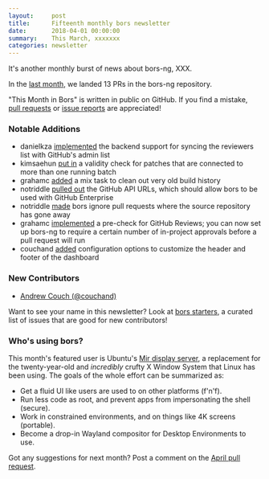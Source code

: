 ```yaml
---
layout:     post
title:      Fifteenth monthly bors newsletter
date:       2018-04-01 00:00:00
summary:    This March, xxxxxxx
categories: newsletter
---
```


It's another monthly burst of news about bors-ng,
XXX.

In the [last month](https://github.com/bors-ng/bors-ng/pulls?utf8=%E2%9C%93&q=is%3Apr%20is%3Aclosed%20closed%3A2018-03-01..2018-03-31),
we landed 13 PRs in the bors-ng repository.

"This Month in Bors" is written in public on GitHub.
If you find a mistake, [pull requests] or [issue reports] are appreciated!

[pull requests]: https://github.com/bors-ng/bors-ng.github.io/pulls
[issue reports]: https://github.com/bors-ng/bors-ng.github.io/issues


### Notable Additions

* danielkza [implemented](https://github.com/bors-ng/bors-ng/pull/360) the backend support for syncing the reviewers list with GitHub's admin list
* kimsaehun [put in](https://github.com/bors-ng/bors-ng/pull/355) a validity check for patches that are connected to more than one running batch
* grahamc [added](https://github.com/bors-ng/bors-ng/pull/359) a mix task to clean out very old build history
* notriddle [pulled out](https://github.com/bors-ng/bors-ng/pull/361) the GitHub API URLs, which should allow bors to be used with GitHub Enterprise
* notriddle [made](https://github.com/bors-ng/bors-ng/pull/379) bors ignore pull requests where the source repository has gone away
* grahamc [implemented](https://github.com/bors-ng/bors-ng/pull/362) a pre-check for GitHub Reviews; you can now set up bors-ng to require a certain number of in-project approvals before a pull request will run
* couchand [added](https://github.com/bors-ng/bors-ng/pull/387) configuration options to customize the header and footer of the dashboard


### New Contributors

* [Andrew Couch (@couchand)](https://github.com/couchand)

Want to see your name in this newsletter? Look at [bors starters](https://bors.tech/starters/), a curated list of issues that are good for new contributors!


### Who's using bors?

This month's featured user is Ubuntu's [Mir display server](https://mir-server.io/), a replacement for the twenty-year-old and *incredibly* crufty X Window System that Linux has been using. The goals of the whole effort can be summarized as:

* Get a fluid UI like users are used to on other platforms (f'n'f).
* Run less code as root, and prevent apps from impersonating the shell (secure).
* Work in constrained environments, and on things like 4K screens (portable).
* Become a drop-in Wayland compositor for Desktop Environments to use.

Got any suggestions for next month?
Post a comment on the [April pull request](https://github.com/bors-ng/bors-ng.github.io/pull/42).
